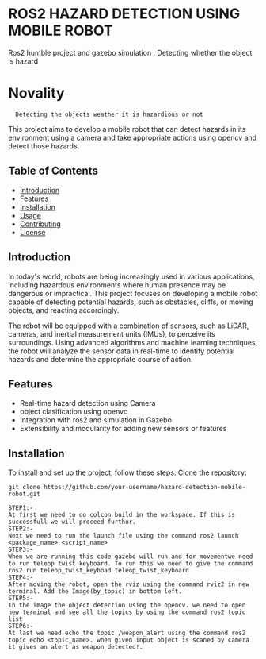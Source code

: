 # ROS2 HAZARD DETECTION USING  MOBILE ROBOT 
Ros2 humble project and  gazebo simulation . Detecting  whether the object is hazard 

# Novality 
      Detecting the objects weather it is hazardious or not 

This project aims to develop a mobile robot that can detect hazards in its environment using a camera and take appropriate actions using opencv and detect those hazards.

## Table of Contents
- [Introduction](#introduction)
- [Features](#features)
- [Installation](#installation)
- [Usage](#usage)
- [Contributing](#contributing)
- [License](#license)

## Introduction

In today's world, robots are being increasingly used in various applications, including hazardous environments where human presence may be dangerous or impractical. This project focuses on developing a mobile robot capable of detecting potential hazards, such as obstacles, cliffs, or moving objects, and reacting accordingly.

The robot will be equipped with a combination of sensors, such as LiDAR, cameras, and inertial measurement units (IMUs), to perceive its surroundings. Using advanced algorithms and machine learning techniques, the robot will analyze the sensor data in real-time to identify potential hazards and determine the appropriate course of action.

## Features
- Real-time hazard detection using Camera 
- object clasification using openvc
- Integration with ros2 and simulation in Gazebo 
- Extensibility and modularity for adding new sensors or features

## Installation

To install and set up the project, follow these steps:
Clone the repository:
   ```shell
   git clone https://github.com/your-username/hazard-detection-mobile-robot.git

STEP1:-
At first we need to do colcon build in the workspace. If this is successfull we will proceed furthur.
STEP2:-
Next we need to run the launch file using the command ros2 launch <package_name> <script_name>
STEP3:-
When we are running this code gazebo will run and for movementwe need to run teleop twist keyboard. To run this we need to give the command ros2 run teleop_twist_keyboad teleop_twist_keyboard
STEP4:-
After moving the robot, open the rviz using the command rviz2 in new terminal. Add the Image(by_topic) in bottom left.
STEP5:-
In the image the object detection using the opencv. we need to open new terminal and see all the topics by using the command ros2 topic list
STEP6:-
At last we need echo the topic /weapon_alert using the command ros2 topic echo <topic_name>. when given input object is scaned by camera it gives an alert as weapon detected!. 
